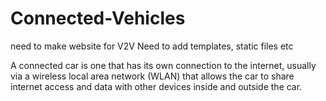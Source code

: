 # Connected-Vehicles
need to make website for V2V
Need to add templates, static files etc

A connected car is one that has its own connection to the internet, usually via a wireless local area network (WLAN) that allows the car to share internet access and data with other devices inside and outside the car. 

